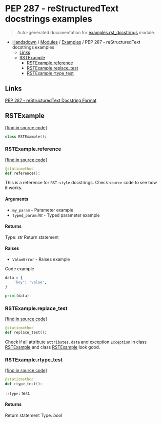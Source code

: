 # PEP 287 - reStructuredText docstrings examples

> Auto-generated documentation for [examples.rst_docstrings](https://github.com/vemel/handsdown/blob/master/examples/rst_docstrings.py) module.

- [Handsdown](../README.md#-handsdown---python-documentation-generator) / [Modules](../MODULES.md#modules) / [Examples](index.md#examples) / PEP 287 - reStructuredText docstrings examples
    - [Links](#links)
    - [RSTExample](#rstexample)
        - [RSTExample.reference](#rstexamplereference)
        - [RSTExample.replace_test](#rstexamplereplace_test)
        - [RSTExample.rtype_test](#rstexamplertype_test)

## Links

[PEP 287 - reStructuredText Docstring Format](https://www.python.org/dev/peps/pep-0287/)

## RSTExample

[[find in source code]](https://github.com/vemel/handsdown/blob/master/examples/rst_docstrings.py#L10)

```python
class RSTExample():
```

### RSTExample.reference

[[find in source code]](https://github.com/vemel/handsdown/blob/master/examples/rst_docstrings.py#L11)

```python
@staticmethod
def reference():
```

This is a reference for ``RST-style`` docstrings. Check `source` code
to see how it works.

#### Arguments

- `my_param` - Parameter example
- `typed_param` *int* - Typed parameter example

#### Returns

Type: *str*
Return statement

#### Raises

- `ValueError` -  Raises example

Code example

```python
data = {
    'key': 'value',
}

print(data)
```

### RSTExample.replace_test

[[find in source code]](https://github.com/vemel/handsdown/blob/master/examples/rst_docstrings.py#L40)

```python
@staticmethod
def replace_test():
```

Check if all attribute `attributes`, ``data`` and exception `Exception` in
class [RSTExample](#rstexample) and class [RSTExample](#rstexample) look good.

### RSTExample.rtype_test

[[find in source code]](https://github.com/vemel/handsdown/blob/master/examples/rst_docstrings.py#L31)

```python
@staticmethod
def rtype_test():
```

`:rtype:` test.

#### Returns

Return statement
Type: *bool*
